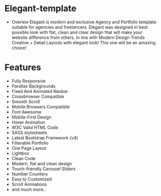 # Elegant-template

* Overiew
Elegant is modern and exclusive Agency and Portfolio template suitable for agencies and freelancers. Elegant was designed in best possible look with flat, clean and clear design that will make your website difference from others. In line with Modern Design Trends Creative + Detail Layouts with elegant look! This one will be an amazing choice!


# Features

- Fully Responsive
- Parallax Backgrounds
- Fixed And Animated Navbar
- Crossbrowser Compatible
- Smooth Scroll
- Mobile Browsers Compatible
- Font Awesome 
- Mobile-First Design
- Hover Animation
- W3C Valid HTML Code
- SASS stylesheets
- Latest Bootstrap Framework (v4)
- Filterable Portfolio
- One Page Layout
- Lightbox
- Clean Code
- Modern, flat and clean design
- Touch-friendly Carousel Sliders
- Number Counters
- Easy to Customized
- Scroll Animations
- and much more..
